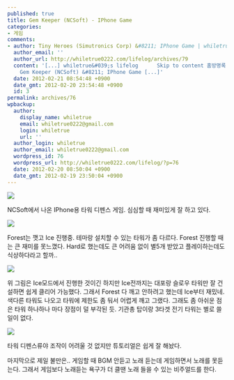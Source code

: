 ```yaml
---
published: true
title: Gem Keeper (NCSoft) - IPhone Game
categories:
- 게임
comments:
- author: Tiny Heroes (Simutronics Corp) &#8211; IPhone Game | whiletrue&#039;s lifelog
  author_email: ''
  author_url: http://whiletrue0222.com/lifelog/archives/79
  content: '[...] whiletrue&#039;s lifelog      Skip to content 홈방명록        &larr;
    Gem Keeper (NCSoft) &#8211; IPhone Game [...]'
  date: 2012-02-21 08:54:48 +0900
  date_gmt: 2012-02-20 23:54:48 +0900
  id: 3
permalink: archives/76
wpbackup:
  author:
    display_name: whiletrue
    email: whiletrue0222@gmail.com
    login: whiletrue
    url: ''
  author_login: whiletrue
  author_email: whiletrue0222@gmail.com
  wordpress_id: 76
  wordpress_url: http://whiletrue0222.com/lifelog/?p=76
  date: 2012-02-20 08:50:04 +0900
  date_gmt: 2012-02-19 23:50:04 +0900
---
```


![](https://lh6.googleusercontent.com/-qNx1U8XNOIc/T0GGiaJbz2I/AAAAAAAACjg/1JB1DQ_cp8s/s480/IMG_1087.PNG)

NCSoft에서 나온 IPhone용 타워 디펜스 게임.
심심할 때 재미있게 잘 하고 있다.

![](https://lh4.googleusercontent.com/-kHtzRY1_itA/T0GGicjNsqI/AAAAAAAACjg/BU93TPCky44/s480/IMG_1091.PNG)

Forest는 깻고 Ice 진행중.
테마랑 설치할 수 있는 타워가 좀 다르다.
Forest 진행할 때는 큰 재미를 못느꼈다. Hard로 했는데도 큰 어려움 없이 별5개 받았고 플레이하는데도 식상하다라고 할까..

![](https://lh3.googleusercontent.com/-FSYo7lgSYoY/T0GGkCIFyoI/AAAAAAAACjg/o2-GCaEpnfY/s480/IMG_1095.PNG)

위 그림은 Ice모드에서 진행한 것이긴 하지만 Ice전까지는 대포랑 슬로우 타워만 잘 건설하면 쉽게 클리어 가능했다.
그래서 Forest 다 깨고 안하려고 했는데 Ice부터 재밌네.
색다른 타워도 나오고  타워에 제한도 좀 둬서 어렵게 깨고 그랬다.
그래도 좀 아쉬운 점은 타워 하나하나 마다 장점이 덜 부각된 듯.
기관총 탑이랑 3타겟 전기 타워는 별로 쓸 일이 없다.

![](https://lh3.googleusercontent.com/-aAUEVlr9RNg/T0GGiR2IV8I/AAAAAAAACjg/k1sCF9Aj7O8/s480/IMG_1090.PNG)

타워 디펜스류야 조작이 어려울 것 없지만  튜토리얼은 쉽게 잘 해놨다.

마지막으로 제일 불만은.. 게임할 때 BGM 안듣고 노래 듣는데 게임하면서 노래를 못듣는다.
그래서 게임보다 노래듣는 욕구가 더 클땐 노래 들을 수 있는 비주얼드를 한다.
